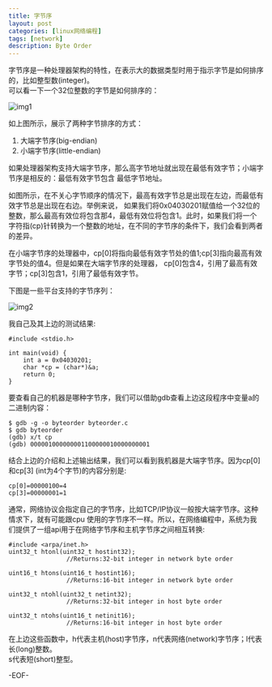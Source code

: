 ```yaml
---
title: 字节序
layout: post
categories: [linux网络编程]
tags: [network]
description: Byte Order
---
```


字节序是一种处理器架构的特性，在表示大的数据类型时用于指示字节是如何排序的，比如整型数(integer)。  
可以看一下一个32位整数的字节是如何排序的：  

![img1](https://raw.github.com/yuxingfirst/blog/gh-pages/_images/linux-network-program/byte-order-1.gif)  

如上图所示，展示了两种字节排序的方式：  

1. 大端字节序(big-endian)  
2. 小端字节序(little-endian)  

如果处理器架构支持大端字节序，那么高字节地址就出现在最低有效字节；小端字节序是相反的：最低有效字节包含
最低字节地址。  

如图所示，在不关心字节顺序的情况下，最高有效字节总是出现在左边，而最低有效字节总是出现在右边。举例来说，
如果我们将0x04030201赋值给一个32位的整数，那么最高有效位将包含那4，最低有效位将包含1。此时，如果我们将一个
字符指(cp)针转换为一个整数的地址，在不同的字节序的条件下，我们会看到两者的差异。  

在小端字节序的处理器中，cp[0]将指向最低有效字节处的值1;cp[3]指向最高有效字节处的值4。但是如果在大端字节序的处理器，
cp[0]包含4，引用了最高有效字节；cp[3]包含1，引用了最低有效字节。   

下图是一些平台支持的字节序列：   

![img2](https://raw.github.com/yuxingfirst/blog/gh-pages/_images/linux-network-program/byte-order-platforms.png)

我自己及其上边的测试结果:
	
	#include <stdio.h>

	int main(void) {
		int a = 0x04030201;
		char *cp = (char*)&a;
		return 0;
	}  

要查看自己的机器是哪种字节序，我们可以借助gdb查看上边这段程序中变量a的二进制内容：  

	$ gdb -g -o byteorder byteorder.c
	$ gdb byteorder
	(gdb) x/t cp
	(gdb) 000001000000001100000010000000001  

结合上边的介绍和上述输出结果，我们可以看到我机器是大端字节序。因为cp[0]和cp[3] (int为4个字节)的内容分别是:
	
	cp[0]=00000100=4  
  	cp[3]=00000001=1

通常，网络协议会指定自己的字节序，比如TCP/IP协议一般按大端字节序。这种情求下，就有可能跟cpu
使用的字节序不一样。所以，在网络编程中，系统为我们提供了一组api用于在网络字节序和主机字节序之间相互转换:  

	#include <arpa/inet.h>
	uint32_t htonl(uint32_t hostint32);
					//Returns:32-bit integer in network byte order

	uint16_t htons(uint16_t hostint16);
					//Returns:16-bit integer in network byte order

	uint32_t ntohl(uint32_t netint32);
					//Returns:32-bit integer in host byte order

	uint32_t ntohs(uint16_t netinit16);
					//Returns:16-bit integer in host byte order

在上边这些函数中，h代表主机(host)字节序，n代表网络(network)字节序；l代表长(long)整数。  
s代表短(short)整型。  

-EOF-



